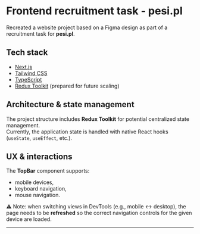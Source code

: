 # Frontend recruitment task - pesi.pl

Recreated a website project based on a Figma design as part of a recruitment task for **pesi.pl**.

## Tech stack

- [Next.js](https://nextjs.org/)
- [Tailwind CSS](https://tailwindcss.com/)
- [TypeScript](https://www.typescriptlang.org/)
- [Redux Toolkit](https://redux-toolkit.js.org/) (prepared for future scaling)

## Architecture & state management

The project structure includes **Redux Toolkit** for potential centralized state management.  
Currently, the application state is handled with native React hooks (`useState`, `useEffect`, etc.).

## UX & interactions

The **TopBar** component supports:

- mobile devices,
- keyboard navigation,
- mouse navigation.

⚠️ Note: when switching views in DevTools (e.g., mobile ↔ desktop), the page needs to be **refreshed** so the correct navigation controls for the given device are loaded.

---

